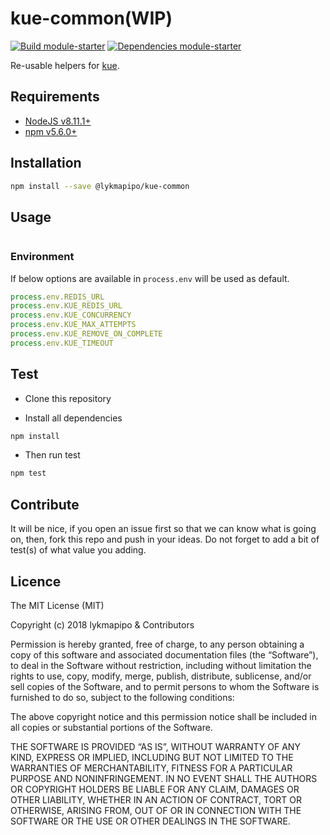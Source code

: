 # kue-common(WIP)

[![Build module-starter](https://travis-ci.org/lykmapipo/kue-common.svg?branch=master)](https://travis-ci.org/lykmapipo/kue-common)
[![Dependencies module-starter](https://david-dm.org/lykmapipo/kue-common.svg?style=flat-square)](https://david-dm.org/lykmapipo/kue-common)

Re-usable helpers for [kue](https://github.com/Automattic/kue).


## Requirements

- [NodeJS v8.11.1+](https://nodejs.org)
- [npm v5.6.0+](https://www.npmjs.com/)

## Installation

```sh
npm install --save @lykmapipo/kue-common
```

## Usage

```js

```

### Environment
If below options are available in `process.env` will be used as default.
```js
process.env.REDIS_URL
process.env.KUE_REDIS_URL
process.env.KUE_CONCURRENCY
process.env.KUE_MAX_ATTEMPTS
process.env.KUE_REMOVE_ON_COMPLETE
process.env.KUE_TIMEOUT
```

## Test

- Clone this repository

- Install all dependencies

```sh
npm install
```

- Then run test

```sh
npm test
```

## Contribute

It will be nice, if you open an issue first so that we can know what is going on, then, fork this repo and push in your ideas. Do not forget to add a bit of test(s) of what value you adding.

## Licence

The MIT License (MIT)

Copyright (c) 2018 lykmapipo & Contributors

Permission is hereby granted, free of charge, to any person obtaining a copy of this software and associated documentation files (the “Software”), to deal in the Software without restriction, including without limitation the rights to use, copy, modify, merge, publish, distribute, sublicense, and/or sell copies of the Software, and to permit persons to whom the Software is furnished to do so, subject to the following conditions:

The above copyright notice and this permission notice shall be included in all copies or substantial portions of the Software.

THE SOFTWARE IS PROVIDED “AS IS”, WITHOUT WARRANTY OF ANY KIND, EXPRESS OR IMPLIED, INCLUDING BUT NOT LIMITED TO THE WARRANTIES OF MERCHANTABILITY, FITNESS FOR A PARTICULAR PURPOSE AND NONINFRINGEMENT. IN NO EVENT SHALL THE AUTHORS OR COPYRIGHT HOLDERS BE LIABLE FOR ANY CLAIM, DAMAGES OR OTHER LIABILITY, WHETHER IN AN ACTION OF CONTRACT, TORT OR OTHERWISE, ARISING FROM, OUT OF OR IN CONNECTION WITH THE SOFTWARE OR THE USE OR OTHER DEALINGS IN THE SOFTWARE.
